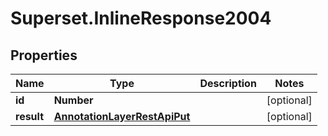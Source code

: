 # Superset.InlineResponse2004

## Properties
Name | Type | Description | Notes
------------ | ------------- | ------------- | -------------
**id** | **Number** |  | [optional] 
**result** | [**AnnotationLayerRestApiPut**](AnnotationLayerRestApiPut.md) |  | [optional] 
